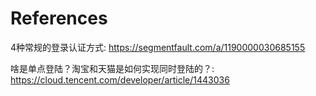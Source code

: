 # References


4种常规的登录认证方式: https://segmentfault.com/a/1190000030685155

啥是单点登陆？淘宝和天猫是如何实现同时登陆的？: https://cloud.tencent.com/developer/article/1443036
